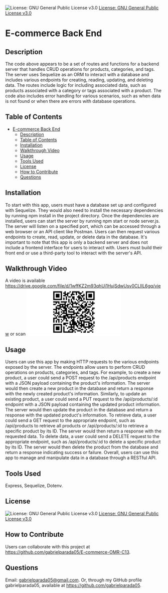 
![License: GNU General Public License v3.0](https://img.shields.io/badge/License-GPLv3-blue.svg)
[License: GNU General Public License v3.0](https://www.gnu.org/licenses/gpl-3.0)

# E-commerce Back End

## Description
The code above appears to be a set of routes and functions for a backend server that handles CRUD operations for products, categories, and tags. The server uses Sequelize as an ORM to interact with a database and includes various endpoints for creating, reading, updating, and deleting data. The routes include logic for including associated data, such as products associated with a category or tags associated with a product. The code also includes error handling for various scenarios, such as when data is not found or when there are errors with database operations.

## Table of Contents

- [E-commerce Back End](#e-commerce-back-end)
  - [Description](#description)
  - [Table of Contents](#table-of-contents)
  - [Installation](#installation)
  - [Walkthrough Video](#walkthrough-video)
  - [Usage](#usage)
  - [Tools Used](#tools-used)
  - [License](#license)
  - [How to Contribute](#how-to-contribute)
  - [Questions](#questions)

## Installation 
To start with this app, users must have a database set up and configured with Sequelize. They would also need to install the necessary dependencies by running npm install in the project directory. Once the dependencies are installed, users can start the server by running npm start or node server.js. The server will listen on a specified port, which can be accessed through a web browser or an API client like Postman. Users can then request various endpoints to create, read, update, or delete data in the database. It's important to note that this app is only a backend server and does not include a frontend interface for users to interact with. Users must build their front end or use a third-party tool to interact with the server's API.

## Walkthrough Video
A video is available https://drive.google.com/file/d/1wffKZ2m93qhUi1HujSdwUsv0CLIIL6gq/view or scan ![VideoQRCode](./assets/qr-code%20(2).png)


## Usage
Users can use this app by making HTTP requests to the various endpoints exposed by the server. The endpoints allow users to perform CRUD operations on products, categories, and tags. For example, to create a new product, a user could send a POST request to the /api/products endpoint with a JSON payload containing the product's information. The server would then create a new product in the database and return a response with the newly created product's information. Similarly, to update an existing product, a user could send a PUT request to the /api/products/:id endpoint with a JSON payload containing the updated product information. The server would then update the product in the database and return a response with the updated product's information. To retrieve data, a user could send a GET request to the appropriate endpoint, such as /api/products to retrieve all products or  /api/products/:id to retrieve a specific product by its ID. The server would then return a response with the requested data. To delete data, a user could send a DELETE request to the appropriate endpoint, such as  /api/products/:id to delete a specific product by its ID. The server would then delete the product from the database and return a response indicating success or failure. Overall, users can use this app to manage and manipulate data in a database through a RESTful API.


## Tools Used
Express, Sequelize, Dotenv.


## License
![License: GNU General Public License v3.0](https://img.shields.io/badge/License-GPLv3-blue.svg)
[License: GNU General Public License v3.0](https://www.gnu.org/licenses/gpl-3.0)


## How to Contribute  
Users can collaborate with this project at https://github.com/gabrielparada05/E-commerce-OMR-C13.

## Questions 
 Email: [gabrielparada05@gmail.com](mailto:gabrielparada05@gmail.com). Or, through my GitHub profile gabrielparada05, available at https://github.com/gabrielparada05.




